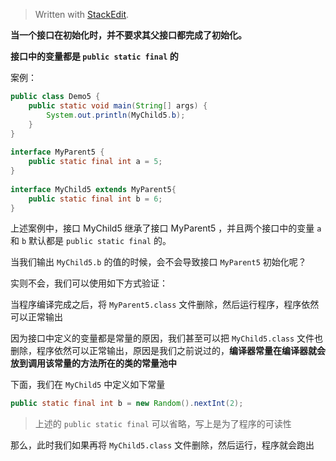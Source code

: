 


> Written with [StackEdit](https://stackedit.io/).

**当一个接口在初始化时，并不要求其父接口都完成了初始化。**

**接口中的变量都是 `public static final` 的**

案例：

```java
public class Demo5 {  
    public static void main(String[] args) {  
        System.out.println(MyChild5.b);  
    }  
}  
  
interface MyParent5 {  
    public static final int a = 5;  
}  
  
interface MyChild5 extends MyParent5{  
    public static final int b = 6;  
}
```

上述案例中，接口 MyChild5 继承了接口 MyParent5 ，并且两个接口中的变量 `a` 和 `b` 默认都是 `public static final` 的。

当我们输出 `MyChild5.b` 的值的时候，会不会导致接口 `MyParent5` 初始化呢？

实则不会，我们可以使用如下方式验证：

当程序编译完成之后，将 `MyParent5.class` 文件删除，然后运行程序，程序依然可以正常输出

因为接口中定义的变量都是常量的原因，我们甚至可以把 `MyChild5.class` 文件也删除，程序依然可以正常输出，原因是我们之前说过的，**编译器常量在编译器就会放到调用该常量的方法所在的类的常量池中**

下面，我们在 `MyChild5` 中定义如下常量

```java
public static final int b = new Random().nextInt(2);
```
> 上述的 `public static final` 可以省略，写上是为了程序的可读性

那么，此时我们如果再将 `MyChild5.class` 文件删除，然后运行，程序就会跑出
<!--stackedit_data:
eyJoaXN0b3J5IjpbLTE0MzEzOTcyMzksMjA5ODc0MzY3Niw3Mz
A5OTgxMTZdfQ==
-->
